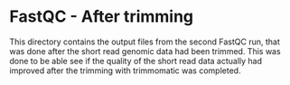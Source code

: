 # FastQC - After trimming  
This directory contains the output files from the second FastQC run, that was done after the short read genomic data had been trimmed.
This was done to be able see if the quality of the short read data actually had improved after the trimming with trimmomatic was completed.